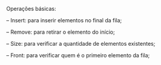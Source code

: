 Operações básicas:

– Insert: para inserir elementos no final da fila;

– Remove: para retirar o elemento do início;

– Size: para verificar a quantidade de elementos existentes;

– Front: para verificar quem é o primeiro elemento da fila;

